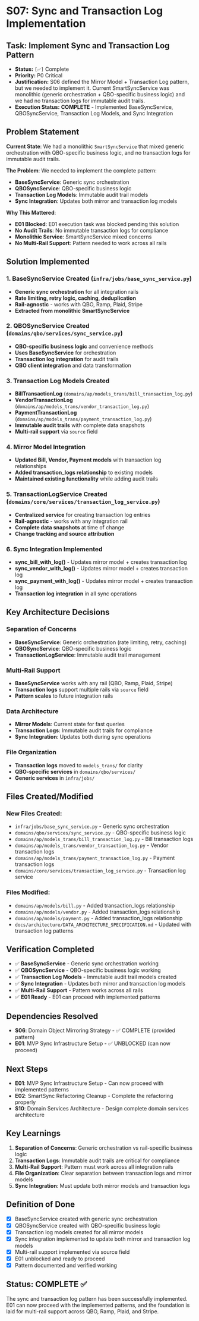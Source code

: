 # S07: Sync and Transaction Log Implementation

## **Task: Implement Sync and Transaction Log Pattern**
- **Status:** `[✅]` Complete
- **Priority:** P0 Critical
- **Justification:** S06 defined the Mirror Model + Transaction Log pattern, but we needed to implement it. Current SmartSyncService was monolithic (generic orchestration + QBO-specific business logic) and we had no transaction logs for immutable audit trails.
- **Execution Status:** **COMPLETE** - Implemented BaseSyncService, QBOSyncService, Transaction Log Models, and Sync Integration

## **Problem Statement**

**Current State**: We had a monolithic `SmartSyncService` that mixed generic orchestration with QBO-specific business logic, and no transaction logs for immutable audit trails.

**The Problem**: We needed to implement the complete pattern:
- **BaseSyncService**: Generic sync orchestration
- **QBOSyncService**: QBO-specific business logic  
- **Transaction Log Models**: Immutable audit trail models
- **Sync Integration**: Updates both mirror and transaction log models

**Why This Mattered**:
- **E01 Blocked**: E01 execution task was blocked pending this solution
- **No Audit Trails**: No immutable transaction logs for compliance
- **Monolithic Service**: SmartSyncService mixed concerns
- **No Multi-Rail Support**: Pattern needed to work across all rails

## **Solution Implemented**

### **1. BaseSyncService Created** (`infra/jobs/base_sync_service.py`)
- **Generic sync orchestration** for all integration rails
- **Rate limiting, retry logic, caching, deduplication**
- **Rail-agnostic** - works with QBO, Ramp, Plaid, Stripe
- **Extracted from monolithic SmartSyncService**

### **2. QBOSyncService Created** (`domains/qbo/services/sync_service.py`)
- **QBO-specific business logic** and convenience methods
- **Uses BaseSyncService** for orchestration
- **Transaction log integration** for audit trails
- **QBO client integration** and data transformation

### **3. Transaction Log Models Created**
- **BillTransactionLog** (`domains/ap/models_trans/bill_transaction_log.py`)
- **VendorTransactionLog** (`domains/ap/models_trans/vendor_transaction_log.py`)
- **PaymentTransactionLog** (`domains/ap/models_trans/payment_transaction_log.py`)
- **Immutable audit trails** with complete data snapshots
- **Multi-rail support** via `source` field

### **4. Mirror Model Integration**
- **Updated Bill, Vendor, Payment models** with transaction log relationships
- **Added transaction_logs relationship** to existing models
- **Maintained existing functionality** while adding audit trails

### **5. TransactionLogService Created** (`domains/core/services/transaction_log_service.py`)
- **Centralized service** for creating transaction log entries
- **Rail-agnostic** - works with any integration rail
- **Complete data snapshots** at time of change
- **Change tracking and source attribution**

### **6. Sync Integration Implemented**
- **sync_bill_with_log()** - Updates mirror model + creates transaction log
- **sync_vendor_with_log()** - Updates mirror model + creates transaction log  
- **sync_payment_with_log()** - Updates mirror model + creates transaction log
- **Transaction log integration** in all sync operations

## **Key Architecture Decisions**

### **Separation of Concerns**
- **BaseSyncService**: Generic orchestration (rate limiting, retry, caching)
- **QBOSyncService**: QBO-specific business logic
- **TransactionLogService**: Immutable audit trail management

### **Multi-Rail Support**
- **BaseSyncService** works with any rail (QBO, Ramp, Plaid, Stripe)
- **Transaction logs** support multiple rails via `source` field
- **Pattern scales** to future integration rails

### **Data Architecture**
- **Mirror Models**: Current state for fast queries
- **Transaction Logs**: Immutable audit trails for compliance
- **Sync Integration**: Updates both during sync operations

### **File Organization**
- **Transaction logs** moved to `models_trans/` for clarity
- **QBO-specific services** in `domains/qbo/services/`
- **Generic services** in `infra/jobs/`

## **Files Created/Modified**

### **New Files Created:**
- `infra/jobs/base_sync_service.py` - Generic sync orchestration
- `domains/qbo/services/sync_service.py` - QBO-specific business logic
- `domains/ap/models_trans/bill_transaction_log.py` - Bill transaction logs
- `domains/ap/models_trans/vendor_transaction_log.py` - Vendor transaction logs
- `domains/ap/models_trans/payment_transaction_log.py` - Payment transaction logs
- `domains/core/services/transaction_log_service.py` - Transaction log service

### **Files Modified:**
- `domains/ap/models/bill.py` - Added transaction_logs relationship
- `domains/ap/models/vendor.py` - Added transaction_logs relationship
- `domains/ap/models/payment.py` - Added transaction_logs relationship
- `docs/architecture/DATA_ARCHITECTURE_SPECIFICATION.md` - Updated with transaction log patterns

## **Verification Completed**

- ✅ **BaseSyncService** - Generic sync orchestration working
- ✅ **QBOSyncService** - QBO-specific business logic working
- ✅ **Transaction Log Models** - Immutable audit trail models created
- ✅ **Sync Integration** - Updates both mirror and transaction log models
- ✅ **Multi-Rail Support** - Pattern works across all rails
- ✅ **E01 Ready** - E01 can proceed with implemented patterns

## **Dependencies Resolved**

- **S06**: Domain Object Mirroring Strategy - ✅ COMPLETE (provided pattern)
- **E01**: MVP Sync Infrastructure Setup - ✅ UNBLOCKED (can now proceed)

## **Next Steps**

- **E01**: MVP Sync Infrastructure Setup - Can now proceed with implemented patterns
- **E02**: SmartSync Refactoring Cleanup - Complete the refactoring properly
- **S10**: Domain Services Architecture - Design complete domain services architecture

## **Key Learnings**

1. **Separation of Concerns**: Generic orchestration vs rail-specific business logic
2. **Transaction Logs**: Immutable audit trails are critical for compliance
3. **Multi-Rail Support**: Pattern must work across all integration rails
4. **File Organization**: Clear separation between transaction logs and mirror models
5. **Sync Integration**: Must update both mirror models and transaction logs

## **Definition of Done**

- [x] BaseSyncService created with generic sync orchestration
- [x] QBOSyncService created with QBO-specific business logic
- [x] Transaction log models created for all mirror models
- [x] Sync integration implemented to update both mirror and transaction log models
- [x] Multi-rail support implemented via source field
- [x] E01 unblocked and ready to proceed
- [x] Pattern documented and verified working

## **Status: COMPLETE ✅**

The sync and transaction log pattern has been successfully implemented. E01 can now proceed with the implemented patterns, and the foundation is laid for multi-rail support across QBO, Ramp, Plaid, and Stripe.
